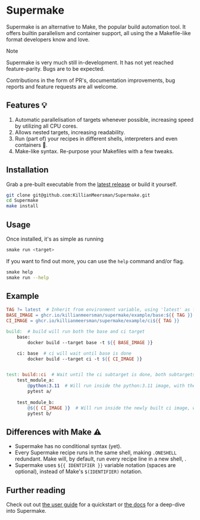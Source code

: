 # Supermake
Supermake is an alternative to Make, the popular build automation tool.
It offers builtin parallelism and container support, all using the a Makefile-like format developers know and love.

> [!Note]  
> Supermake is very much still in-development. It has not yet reached feature-parity. Bugs are to be expected.
> 
> Contributions in the form of PR's, documentation improvements, bug reports and feature requests are all welcome.

## Features 💡
1. Automatic parallelisation of targets whenever possible, increasing speed by utilizing all CPU cores.
2. Allows nested targets, increasing readability.
3. Run (part of) your recipes in different shells, interpreters and even containers 🐳.
5. Make-like syntax. Re-purpose your Makefiles with a few tweaks.

## Installation
Grab a pre-built executable from the [latest release](https://github.com/KillianMeersman/Supermake/releases/latest/) or build it yourself.
```bash
git clone git@github.com:KillianMeersman/Supermake.git
cd Supermake
make install
```

## Usage
Once installed, it's as simple as running
```bash
smake run <target>
```

If you want to find out more, you can use the `help` command and/or flag.
```bash
smake help
smake run --help
```

## Example
```Makefile
TAG ?= latest  # Inherit from environment variable, using 'latest' as fallback
BASE_IMAGE = ghcr.io/killianmeersman/supermake/example/base:${{ TAG }}
CI_IMAGE = ghcr.io/killianmeersman/supermake/example/ci${{ TAG }}

build:  # build will run both the base and ci target
	base:
		docker build --target base -t ${{ BASE_IMAGE }}

	ci: base  # ci will wait until base is done
		docker build --target ci -t ${{ CI_IMAGE }}


test: build::ci  # Wait until the ci subtarget is done, both subtargets will run in parallel
	test_module_a:
		@python:3.11  # Will run inside the python:3.11 image, with the current directory mounted inside
		pytest a/
	
	test_module_b:
		@${{ CI_IMAGE }}  # Will run inside the newly built ci image, with the current directory mounted inside
		pytest b/
```

## Differences with Make ⚠️
- Supermake has no conditional syntax (yet).
- Every Supermake recipe runs in the same shell, making `.ONESHELL` redundant. Make will, by default, run every recipe line in a new shell, .
- Supermake uses `${{ IDENTIFIER }}` variable notation (spaces are optional), instead of Make's `$(IDENTIFIER)` notation.


## Further reading
Check out out [the user guide](USERGUIDE.md) for a quickstart or [the docs](DOCS.md) for a deep-dive into Supermake.
